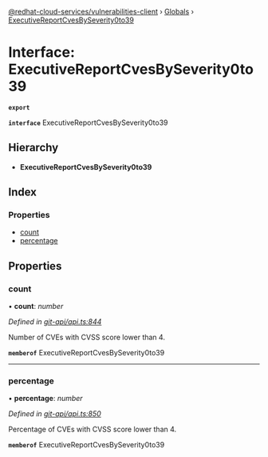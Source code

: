 [@redhat-cloud-services/vulnerabilities-client](../README.md) › [Globals](../globals.md) › [ExecutiveReportCvesBySeverity0to39](executivereportcvesbyseverity0to39.md)

# Interface: ExecutiveReportCvesBySeverity0to39

**`export`** 

**`interface`** ExecutiveReportCvesBySeverity0to39

## Hierarchy

* **ExecutiveReportCvesBySeverity0to39**

## Index

### Properties

* [count](executivereportcvesbyseverity0to39.md#count)
* [percentage](executivereportcvesbyseverity0to39.md#percentage)

## Properties

###  count

• **count**: *number*

*Defined in [git-api/api.ts:844](https://github.com/RedHatInsights/javascript-clients/blob/master/packages/vulnerabilities/git-api/api.ts#L844)*

Number of CVEs with CVSS score lower than 4.

**`memberof`** ExecutiveReportCvesBySeverity0to39

___

###  percentage

• **percentage**: *number*

*Defined in [git-api/api.ts:850](https://github.com/RedHatInsights/javascript-clients/blob/master/packages/vulnerabilities/git-api/api.ts#L850)*

Percentage of CVEs with CVSS score lower than 4.

**`memberof`** ExecutiveReportCvesBySeverity0to39
